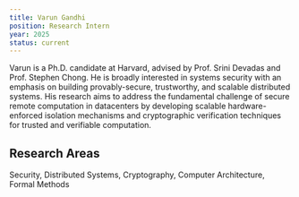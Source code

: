 ```yaml
---
title: Varun Gandhi
position: Research Intern
year: 2025
status: current
---
```


Varun is a Ph.D. candidate at Harvard, advised by Prof. Srini Devadas and Prof. Stephen Chong. He is broadly interested in systems security with an emphasis on building provably-secure, trustworthy, and scalable distributed systems. His research aims to address the fundamental challenge of secure remote computation in datacenters by developing scalable hardware-enforced isolation mechanisms and cryptographic verification techniques for trusted and verifiable computation.

## Research Areas

Security, Distributed Systems, Cryptography, Computer Architecture, Formal Methods
